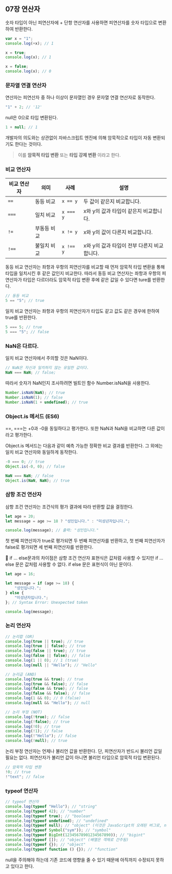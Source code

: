 ## 07장 연산자

숫자 타입이 아닌 피연산자에 + 단항 연산자를 사용하면 피연산자를 숫자 타입으로 변환하여 반환한다.

```js
var x = "1";
console.log(+x); // 1

x = true;
console.log(x); // 1

x = false;
console.log(x); // 0
```

### 문자열 연결 연산자

연산자는 피연산자 중 하나 이상이 문자열인 경우 문자열 연결 연산자로 동작한다.

```js
"1" + 2; // '12'
```

null은 0으로 타입 변환된다.

```js
1 + null; // 1
```

개발자의 의도와는 상관없이 자바스크립트 엔진에 의해 암묵적으로 타입이 자동 변환되기도 한다는 것이다.

> 이를 **암묵적 타입 변환** 또는 **타입 강제 변환** 이라고 한다.

### 비교 연산자

| 비교 연산자 | 의미        | 사례      | 설명                                        |
| ----------- | ----------- | --------- | ------------------------------------------- |
| `==`        | 동등 비교   | `x == y`  | 두 값이 같은지 비교합니다.                  |
| `===`       | 일치 비교   | `x === y` | x와 y의 값과 타입이 같은지 비교합니다.      |
| `!=`        | 부동등 비교 | `x != y`  | x와 y의 값이 다른지 비교합니다.             |
| `!==`       | 불일치 비교 | `x !== y` | x와 y의 값과 타입이 전부 다른지 비교합니다. |

동등 비교 연산자는 좌항과 우항의 피연산자를 비교할 때 먼저 암묵적 타입 변환을 통해 타입을 일치시킨 후 같은 값인지 비교한다. 따라서 동등 비교 연산자는 좌항과 우항의 피연산자가 타입은 다르더라도 암묵적 타입 변환 후에 같은 값일 수 있다면 ture를 반환한다.

```js
// 동등 비교
5 == "5"; // true
```

일치 비교 연산자는 좌항과 우항의 피연산자가 타입도 같고 값도 같은 경우에 한하여 true를 반환한다.

```js
5 === 5; // true
5 === "5"; // false
```

### NaN은 다르다.

일치 비교 연산자에서 주의할 것은 NaN이다.

```js
// NaN은 자신과 일치하지 않는 유일한 값이다.
NaN === NaN; // false;
```

따라서 숫자가 NaN인지 조사하려면 빌트인 함수 Number.isNaN을 사용한다.

```js
Number.isNaN(NaN); // true
Number.isNaN(1); // false
Number.isNaN(1 + undefined); // true
```

### Object.is 메서드 (ES6)

==, ===는 +0과 -0을 동일하다고 평가한다. 또한 NaN과 NaN을 비교하면 다른 값이라고 평가한다.

Object.is 메서드는 다음과 같이 예측 가능한 정확한 비교 결과를 반환한다. 그 외에는 일치 비교 연산자와 동일하게 동작한다.

```js
-0 === 0; // true
Object.is(-0, 0); // false

NaN === NaN; // false
Object.is(NaN, NaN); // true
```

### 삼항 조건 연산자

삼항 조건 연산자는 조건식의 평가 결과에 따라 반환할 값을 결정한다.

```js
let age = 20;
let message = age >= 18 ? "성인입니다." : "미성년자입니다.";

console.log(message); // 출력: "성인입니다."
```

첫 번째 피연산자가 true로 평가되면 두 번째 피연산자를 반환하고, 첫 번째 피연산자가 false로 평가되면 세 번째 피연산자를 반환한다.

🔔 if ... else문과의 차이점은 삼항 조건 연산자 표현식은 값처럼 사용할 수 있지만 if ... else 문은 값처럼 사용할 수 없다. if else 문은 표현식이 아닌 문이다.

```js
let age = 16;

let message = if (age >= 18) {
    "성인입니다.";
} else {
    "미성년자입니다.";
}; // Syntax Error: Unexpected token

console.log(message);
```

### 논리 연산자

```js
// 논리합 (OR)
console.log(true || true); // true
console.log(true || false); // true
console.log(false || true); // true
console.log(false || false); // false
console.log(1 || 0); // 1 (true)
console.log(null || "Hello"); // "Hello"

// 논리곱 (AND)
console.log(true && true); // true
console.log(true && false); // false
console.log(false && true); // false
console.log(false && false); // false
console.log(1 && 0); // 0 (false)
console.log(null && "Hello"); // null

// 논리 부정 (NOT)
console.log(!true); // false
console.log(!false); // true
console.log(!0); // true
console.log(!1); // false
console.log(!"Hello"); // false
console.log(!null); // true
```

논리 부정 연산자는 언제나 불리언 값을 반환한다. 단, 피연산자가 반드시 불리언 값일 필요는 없다. 피연산자가 불리언 값이 아니면 불리언 타입으로 암묵적 타입 변환된다.

```js
// 암묵적 타입 변환
!0; // true
!"text"; // false
```

### typeof 연산자

```js
// typeof 연산자
console.log(typeof "Hello"); // "string"
console.log(typeof 42); // "number"
console.log(typeof true); // "boolean"
console.log(typeof undefined); // "undefined"
console.log(typeof null); // "object" (이것은 JavaScript의 오래된 버그로, null은 실제로 객체가 아님)
console.log(typeof Symbol("sym")); // "symbol"
console.log(typeof BigInt(12345678901234567890)); // "bigint"
console.log(typeof []); // "object" (배열은 객체로 간주됨)
console.log(typeof {}); // "object"
console.log(typeof function () {}); // "function"
```

null을 주의해야 하는데 기존 코드에 영향을 줄 수 있기 때문에 아직까지 수정되지 못하고 있다고 한다.
